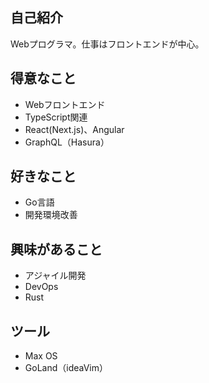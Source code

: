## 自己紹介

Webプログラマ。仕事はフロントエンドが中心。

## 得意なこと

- Webフロントエンド
- TypeScript関連
- React(Next.js)、Angular
- GraphQL（Hasura）

## 好きなこと

- Go言語
- 開発環境改善

## 興味があること

- アジャイル開発
- DevOps
- Rust

## ツール

- Max OS
- GoLand（ideaVim）
